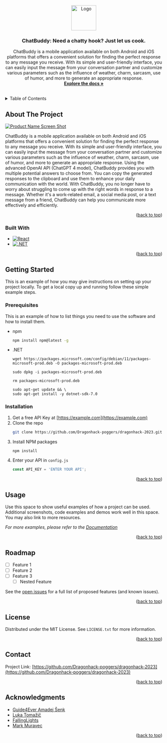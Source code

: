 <!-- Improved compatibility of back to top link: See: https://github.com/othneildrew/Best-README-Template/pull/73 -->
<a name="readme-top"></a>
<!--
*** Thanks for checking out the Best-README-Template. If you have a suggestion
*** that would make this better, please fork the repo and create a pull request
*** or simply open an issue with the tag "enhancement".
*** Don't forget to give the project a star!
*** Thanks again! Now go create something AMAZING! :D
-->



<!-- PROJECT SHIELDS -->
<!--
*** I'm using markdown "reference style" links for readability.
*** Reference links are enclosed in brackets [ ] instead of parentheses ( ).
*** See the bottom of this document for the declaration of the reference variables
*** for contributors-url, forks-url, etc. This is an optional, concise syntax you may use.
*** https://www.markdownguide.org/basic-syntax/#reference-style-links
-->


<!-- PROJECT LOGO -->
<br />
<div align="center">
  <a href="https://github.com/Dragonhack-poggers/dragonhack-2023">
    <img src="images/logo.png" alt="Logo" width="80" height="80">
  </a>

<h3 align="center">ChatBuddy: Need a chatty hook? Just let us cook.</h3>

  <p align="center">
    ChatBuddy is a mobile application available on both Android and iOS platforms that offers a convenient solution for finding the perfect response to any message you receive. With its simple and user-friendly interface, you can easily input the message from your conversation partner and customize various parameters such as the influence of weather, charm, sarcasm, use of humor, and more to generate an appropriate response.
    <br />
    <a href="https://github.com/Dragonhack-poggers/dragonhack-2023"><strong>Explore the docs »</strong></a>
    <br />
    <br />

  </p>
</div>



<!-- TABLE OF CONTENTS -->
<details>
  <summary>Table of Contents</summary>
  <ol>
    <li>
      <a href="#about-the-project">About The Project</a>
      <ul>
        <li><a href="#built-with">Built With</a></li>
      </ul>
    </li>
    <li>
      <a href="#getting-started">Getting Started</a>
      <ul>
        <li><a href="#prerequisites">Prerequisites</a></li>
        <li><a href="#installation">Installation</a></li>
      </ul>
    </li>
    <li><a href="#usage">Usage</a></li>
    <li><a href="#roadmap">Roadmap</a></li>
    <li><a href="#license">License</a></li>
    <li><a href="#contact">Contact</a></li>
    <li><a href="#acknowledgments">Acknowledgments</a></li>
  </ol>
</details>



<!-- ABOUT THE PROJECT -->
## About The Project

[![Product Name Screen Shot][product-screenshot]](https://example.com)

ChatBuddy is a mobile application available on both Android and iOS platforms that offers a convenient solution for finding the perfect response to any message you receive. With its simple and user-friendly interface, you can easily input the message from your conversation partner and customize various parameters such as the influence of weather, charm, sarcasm, use of humor, and more to generate an appropriate response.
Using the advanced OpenAI API (ChatGPT 4 model), ChatBuddy provides you with multiple potential answers to choose from. You can copy the generated responses to the clipboard and use them to enhance your daily communication with the world.
With ChatBuddy, you no longer have to worry about struggling to come up with the right words in response to a message. Whether it's a work-related email, a social media post, or a text message from a friend, ChatBuddy can help you communicate more effectively and efficiently.

<p align="right">(<a href="#readme-top">back to top</a>)</p>



### Built With

* [![React][React.js]][React-url]
* [![.NET][.NET]][.NET-url]

<p align="right">(<a href="#readme-top">back to top</a>)</p>



<!-- GETTING STARTED -->
## Getting Started

This is an example of how you may give instructions on setting up your project locally.
To get a local copy up and running follow these simple example steps.

### Prerequisites

This is an example of how to list things you need to use the software and how to install them.
* npm
  ```sh
  npm install npm@latest -g
  ```
* .NET
  ```
  wget https://packages.microsoft.com/config/debian/11/packages-microsoft-prod.deb -O packages-microsoft-prod.deb

  sudo dpkg -i packages-microsoft-prod.deb

  rm packages-microsoft-prod.deb

  sudo apt-get update && \
  sudo apt-get install -y dotnet-sdk-7.0
  ```

### Installation

1. Get a free API Key at [https://example.com](https://example.com)
2. Clone the repo
   ```sh
   git clone https://github.com/Dragonhack-poggers/dragonhack-2023.git
   ```
3. Install NPM packages
   ```sh
   npm install
   ```
4. Enter your API in `config.js`
   ```js
   const API_KEY = 'ENTER YOUR API';
   ```

<p align="right">(<a href="#readme-top">back to top</a>)</p>



<!-- USAGE EXAMPLES -->
## Usage

Use this space to show useful examples of how a project can be used. Additional screenshots, code examples and demos work well in this space. You may also link to more resources.

_For more examples, please refer to the [Documentation](https://example.com)_

<p align="right">(<a href="#readme-top">back to top</a>)</p>



<!-- ROADMAP -->
## Roadmap

- [ ] Feature 1
- [ ] Feature 2
- [ ] Feature 3
    - [ ] Nested Feature

See the [open issues](https://github.com/Dragonhack-poggers/dragonhack-2023/issues) for a full list of proposed features (and known issues).

<p align="right">(<a href="#readme-top">back to top</a>)</p>




<!-- LICENSE -->
## License

Distributed under the MIT License. See `LICENSE.txt` for more information.

<p align="right">(<a href="#readme-top">back to top</a>)</p>



<!-- CONTACT -->
## Contact

Project Link: [https://github.com/Dragonhack-poggers/dragonhack-2023](https://github.com/Dragonhack-poggers/dragonhack-2023)

<p align="right">(<a href="#readme-top">back to top</a>)</p>



<!-- ACKNOWLEDGMENTS -->
## Acknowledgments

* [Guide4Ever Amadej Šenk](https://github.com/Guide4Ever)
* [Luka Tomažič](https://github.com/ltomazic)
* [FallingLights](https://github.com/FallingLights)
* [Mark Muravec](https://github.com/MarkMuravec)

<p align="right">(<a href="#readme-top">back to top</a>)</p>



<!-- MARKDOWN LINKS & IMAGES -->
<!-- https://www.markdownguide.org/basic-syntax/#reference-style-links -->
[contributors-shield]: https://img.shields.io/github/contributors/Dragonhack-poggers/dragonhack-2023.svg?style=for-the-badge
[contributors-url]: https://github.com/Dragonhack-poggers/dragonhack-2023/graphs/contributors
[forks-shield]: https://img.shields.io/github/forks/Dragonhack-poggers/dragonhack-2023.svg?style=for-the-badge
[forks-url]: https://github.com/Dragonhack-poggers/dragonhack-2023/network/members
[stars-shield]: https://img.shields.io/github/stars/Dragonhack-poggers/dragonhack-2023.svg?style=for-the-badge
[stars-url]: https://github.com/Dragonhack-poggers/dragonhack-2023/stargazers
[issues-shield]: https://img.shields.io/github/issues/Dragonhack-poggers/dragonhack-2023.svg?style=for-the-badge
[issues-url]: https://github.com/Dragonhack-poggers/dragonhack-2023/issues
[license-shield]: https://img.shields.io/github/license/Dragonhack-poggers/dragonhack-2023.svg?style=for-the-badge
[license-url]: https://github.com/Dragonhack-poggers/dragonhack-2023/blob/master/LICENSE.txt
[linkedin-shield]: https://img.shields.io/badge/-LinkedIn-black.svg?style=for-the-badge&logo=linkedin&colorB=555
[linkedin-url]: https://linkedin.com/in/linkedin_username
[product-screenshot]: images/screenshot.png
[Next.js]: https://img.shields.io/badge/next.js-000000?style=for-the-badge&logo=nextdotjs&logoColor=white
[Next-url]: https://nextjs.org/
[React.js]: https://img.shields.io/badge/React-20232A?style=for-the-badge&logo=react&logoColor=61DAFB
[React-url]: https://reactjs.org/
[.NET]: https://img.shields.io/badge/.NET-20232A?style=for-the-badge&logo=.NET&logoColor=61DAFB%20
[.NET-url]: https://dotnet.microsoft.com/en-us/
[Vue.js]: https://img.shields.io/badge/Vue.js-35495E?style=for-the-badge&logo=vuedotjs&logoColor=4FC08D
[Vue-url]: https://vuejs.org/
[Angular.io]: https://img.shields.io/badge/Angular-DD0031?style=for-the-badge&logo=angular&logoColor=white
[Angular-url]: https://angular.io/
[Svelte.dev]: https://img.shields.io/badge/Svelte-4A4A55?style=for-the-badge&logo=svelte&logoColor=FF3E00
[Svelte-url]: https://svelte.dev/
[Laravel.com]: https://img.shields.io/badge/Laravel-FF2D20?style=for-the-badge&logo=laravel&logoColor=white
[Laravel-url]: https://laravel.com
[Bootstrap.com]: https://img.shields.io/badge/Bootstrap-563D7C?style=for-the-badge&logo=bootstrap&logoColor=white
[Bootstrap-url]: https://getbootstrap.com
[JQuery.com]: https://img.shields.io/badge/jQuery-0769AD?style=for-the-badge&logo=jquery&logoColor=white
[JQuery-url]: https://jquery.com 
